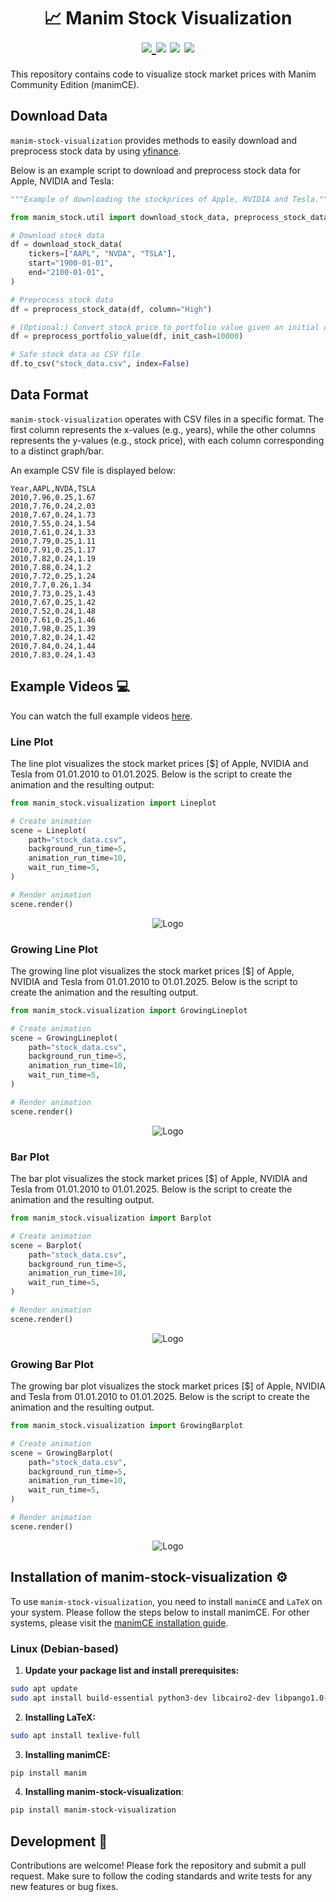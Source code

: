 <div align="middle">
    <h1>
        📈 Manim Stock Visualization
        <br>
        <a href="https://github.com/psf/black">
            <img src="https://img.shields.io/badge/code%20style-black-000000.svg">
        </a>
        <a>
            <img src="https://img.shields.io/badge/python-3.10-blue">
        </a>
        <a>
            <img src="https://img.shields.io/badge/tests-passed-brightgreen">
        </a>
        <a>
            <img src="https://img.shields.io/badge/coverage-95%25-brightgreen">
        </a>
    </h1>
</div>

This repository contains code to visualize stock market prices with Manim Community Edition (manimCE).

## Download Data

`manim-stock-visualization` provides methods to easily download and preprocess stock data by using [yfinance](https://github.com/ranaroussi/yfinance).

Below is an example script to download and preprocess stock data for Apple, NVIDIA and Tesla:

```python
"""Example of downloading the stockprices of Apple, NVIDIA and Tesla."""

from manim_stock.util import download_stock_data, preprocess_stock_data

# Download stock data
df = download_stock_data(
    tickers=["AAPL", "NVDA", "TSLA"],
    start="1900-01-01",
    end="2100-01-01",
)

# Preprocess stock data
df = preprocess_stock_data(df, column="High")

# (Optional:) Convert stock price to portfolio value given an initial cashflow
df = preprocess_portfolio_value(df, init_cash=10000)

# Safe stock data as CSV file
df.to_csv("stock_data.csv", index=False)
```

## Data Format

`manim-stock-visualization` operates with CSV files in a specific format.
The first column represents the x-values (e.g., years), while the other columns represents the y-values (e.g., stock price), with each column corresponding to a distinct graph/bar.

An example CSV file is displayed below:

```
Year,AAPL,NVDA,TSLA
2010,7.96,0.25,1.67
2010,7.76,0.24,2.03
2010,7.67,0.24,1.73
2010,7.55,0.24,1.54
2010,7.61,0.24,1.33
2010,7.79,0.25,1.11
2010,7.91,0.25,1.17
2010,7.82,0.24,1.19
2010,7.88,0.24,1.2
2010,7.72,0.25,1.24
2010,7.7,0.26,1.34
2010,7.73,0.25,1.43
2010,7.67,0.25,1.42
2010,7.52,0.24,1.48
2010,7.61,0.25,1.46
2010,7.98,0.25,1.39
2010,7.82,0.24,1.42
2010,7.84,0.24,1.44
2010,7.83,0.24,1.43
```

## Example Videos 💻

You can watch the full example videos [here](docs/examples).

### Line Plot

The line plot visualizes the stock market prices [\$] of Apple, NVIDIA and Tesla from 01.01.2010 to 01.01.2025.
Below is the script to create the animation and the resulting output:

```python
from manim_stock.visualization import Lineplot

# Create animation
scene = Lineplot(
    path="stock_data.csv",
    background_run_time=5,
    animation_run_time=10,
    wait_run_time=5,
)

# Render animation
scene.render()
```

<p align="center"><img src="examples/docs/lineplot.gif" alt="Logo"></p>

### Growing Line Plot

The growing line plot visualizes the stock market prices [\$] of Apple, NVIDIA and Tesla from 01.01.2010 to 01.01.2025.
Below is the script to create the animation and the resulting output.

```python
from manim_stock.visualization import GrowingLineplot

# Create animation
scene = GrowingLineplot(
    path="stock_data.csv",
    background_run_time=5,
    animation_run_time=10,
    wait_run_time=5,
)

# Render animation
scene.render()
```

<p align="center"><img src="examples/docs/growinglineplot.gif" alt="Logo"></p>

### Bar Plot

The bar plot visualizes the stock market prices [\$] of Apple, NVIDIA and Tesla from 01.01.2010 to 01.01.2025.
Below is the script to create the animation and the resulting output.

```python
from manim_stock.visualization import Barplot

# Create animation
scene = Barplot(
    path="stock_data.csv",
    background_run_time=5,
    animation_run_time=10,
    wait_run_time=5,
)

# Render animation
scene.render()
```

<p align="center"><img src="examples/docs/barplot.gif" alt="Logo"></p>

### Growing Bar Plot

The growing bar plot visualizes the stock market prices [\$] of Apple, NVIDIA and Tesla from 01.01.2010 to 01.01.2025.
Below is the script to create the animation and the resulting output.

```python
from manim_stock.visualization import GrowingBarplot

# Create animation
scene = GrowingBarplot(
    path="stock_data.csv",
    background_run_time=5,
    animation_run_time=10,
    wait_run_time=5,
)

# Render animation
scene.render()
```

<p align="center"><img src="examples/docs/growingbarplot.gif" alt="Logo"></p>

## Installation of manim-stock-visualization ⚙️
To use `manim-stock-visualization`, you need to install ``manimCE`` and ``LaTeX`` on your system.
Please follow the steps below to install manimCE.
For other systems, please visit the [manimCE installation guide](https://docs.manim.community/en/stable/installation/uv.html).

### Linux (Debian-based)

1. **Update your package list and install prerequisites:**

```bash
sudo apt update
sudo apt install build-essential python3-dev libcairo2-dev libpango1.0-dev
```

2. **Installing LaTeX:**

```bash
sudo apt install texlive-full
```

3. **Installing manimCE:**

```bash
pip install manim
```
4. **Installing manim-stock-visualization**:
```bash
pip install manim-stock-visualization
```

## Development 🔧

Contributions are welcome! Please fork the repository and submit a pull request. Make sure to follow the coding standards and write tests for any new features or bug fixes.
